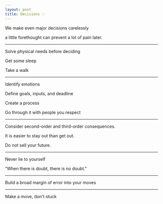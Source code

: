 ```yaml
---
layout: post
title: Decisions 💡
---
```



We make even major decisions carelessly

a little forethought can prevent a lot of pain later. 

---

Solve physical needs before deciding

Get some sleep 

Take a walk 

---

Identify emotions 

Define goals, inputs, and deadline 

Create a process 

Go through it with people you respect

---

Consider second-order and third-order consequences. 

It is easier to stay out than get out.

Do not sell your future. 


---

Never lie to yourself

“When there is doubt, there is no doubt.”

---

Build a broad margin of error into your moves

---

Make a move, don't stuck 



